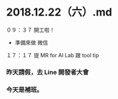 # 2018.12.22（六）.md

０９：３７ 開工啦！  
 - 準備來做 微信

１７：１７ 提 MR for AI Lab 跟 tool tip  
### 昨天請假，去 Line 開發者大會
### 今天是補班。
